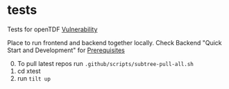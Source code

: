 # tests
Tests for openTDF
[Vulnerability](vulnerability)  

Place to run frontend and backend together locally.
Check Backend "Quick Start and Development" for [Prerequisites](https://github.com/opentdf/backend#prerequisites)

0) To pull latest repos run `.github/scripts/subtree-pull-all.sh`
1) cd xtest
2) run `tilt up`
